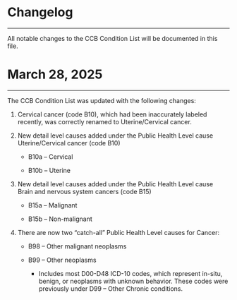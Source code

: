 # Changelog

------------------------------------------------------------------------

All notable changes to the CCB Condition List will be documented in this file.

# March 28, 2025

------------------------------------------------------------------------

The CCB Condition List was updated with the following changes:

1.  Cervical cancer (code B10), which had been inaccurately labeled recently, was correctly renamed to Uterine/Cervical cancer. 

2.  New detail level causes added under the Public Health Level cause Uterine/Cervical cancer (code B10)

    -   B10a – Cervical

    -   B10b – Uterine

3.  New detail level causes added under the Public Health Level cause Brain and nervous system cancers (code B15)

    -   B15a – Malignant

    -   B15b – Non-malignant

4.  There are now two “catch-all” Public Health Level causes for Cancer:

    -   B98 – Other malignant neoplasms

    -   B99 – Other neoplasms

        -   Includes most D00-D48 ICD-10 codes, which represent in-situ, benign, or neoplasms with unknown behavior. These codes were previously under D99 – Other Chronic conditions.
